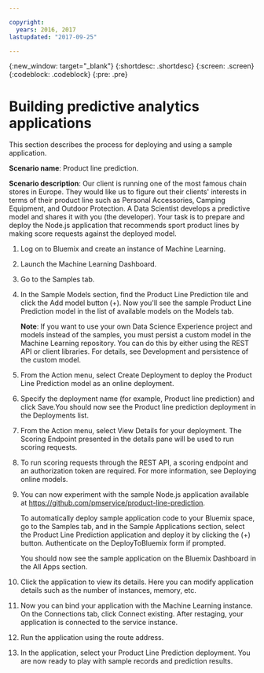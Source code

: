 ```yaml
---

copyright:
  years: 2016, 2017
lastupdated: "2017-09-25"

---
```


{:new_window: target="_blank"}
{:shortdesc: .shortdesc}
{:screen: .screen}
{:codeblock: .codeblock}
{:pre: .pre}

# Building predictive analytics applications


This section describes the process for deploying and using a
sample application.

**Scenario name**: Product line prediction.

**Scenario description**: Our client is running one of the most
famous chain stores in Europe. They would like us to figure out
their clients' interests in terms of their product line such as
Personal Accessories, Camping Equipment, and Outdoor Protection.
A Data Scientist develops a predictive model and shares it with
you (the developer). Your task is to prepare and deploy the
Node.js application that recommends sport product lines by making
score requests against the deployed model.

1. Log on to Bluemix and create an instance of Machine Learning.

2. Launch the Machine Learning Dashboard.

3. Go to the Samples tab.

4. In the Sample Models section, find the Product Line Prediction
   tile and click the Add model button (+). Now you'll see the
   sample Product Line Prediction model in the list of available
   models on the Models tab.

   **Note**: If you want to use your own Data Science Experience
   project and models instead of the samples, you must persist a
   custom model in the Machine Learning repository. You can do
   this by either using the REST API or client libraries. For
   details, see Development and persistence of the custom model.

5. From the Action menu, select Create Deployment to deploy the
   Product Line Prediction model as an online deployment.

6. Specify the deployment name (for example, Product line
   prediction) and click Save.You should now see the Product line
   prediction deployment in the Deployments list.

7. From the Action menu, select View Details for your deployment.
   The Scoring Endpoint presented in the details pane will be
   used to run scoring requests.

8. To run scoring requests through the REST API, a scoring
   endpoint and an authorization token are required. For more
   information, see Deploying online models.

9. You can now experiment with the sample Node.js application
   available at
   https://github.com/pmservice/product-line-prediction.

   To automatically deploy sample application code to your
   Bluemix space, go to the Samples tab, and in the Sample
   Applications section, select the Product Line Prediction
   application and deploy it by clicking the (+) button.
   Authenticate on the DeployToBluemix form if prompted.

   You should now see the sample application on the Bluemix
   Dashboard in the All Apps section.

10. Click the application to view its details. Here you can
    modify application details such as the number of instances,
    memory, etc.

11. Now you can bind your application with the Machine Learning
    instance. On the Connections tab, click Connect existing.
    After restaging, your application is connected to the service
    instance.

12. Run the application using the route address.

13. In the application, select your Product Line Prediction
    deployment. You are now ready to play with sample records and
    prediction results.